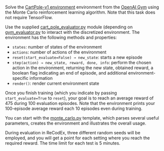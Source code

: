 Solve the [CartPole-v1 environment](https://gym.openai.com/envs/CartPole-v1)
environment from the [OpenAI Gym](https://gym.openai.com/) using the Monte Carlo
reinforcement learning algorithm. Note that this task does not require
TensorFlow.

Use the supplied [cart_pole_evaluator.py](https://github.com/ufal/npfl114/tree/master/labs/11/cart_pole_evaluator.py)
module (depending on [gym_evaluator.py](https://github.com/ufal/npfl114/tree/master/labs/11/gym_evaluator.py)
to interact with the discretized environment. The environment has the
following methods and properties:
- `states`: number of states of the environment
- `actions`: number of actions of the environment
- `reset(start_evaluate=False) → new_state`: starts a new episode
- `step(action) → new_state, reward, done, info`: perform the chosen action
  in the environment, returning the new state, obtained reward, a boolean
  flag indicating an end of episode, and additional environment-specific
  information
- `render()`: render current environment state

Once you finish training (which you indicate by passing `start_evaluate=True`
to `reset`), your goal is to reach an average reward of 475 during 100
evaluation episodes. Note that the environment prints your 100-episode
average reward each 10 episodes even during training.

You can start with the [monte_carlo.py](https://github.com/ufal/npfl114/tree/master/labs/11/monte_carlo.py)
template, which parses several useful parameters, creates the environment
and illustrates the overall usage.

During evaluation in ReCodEx, three different random seeds will be employed, and
you will get a point for each setting where you reach the required reward.
The time limit for each test is 5 minutes.
